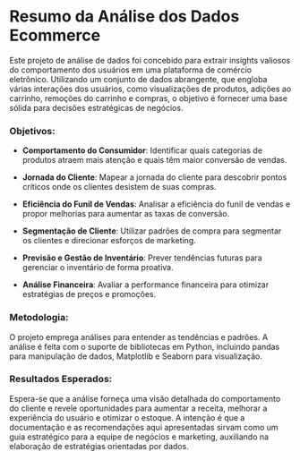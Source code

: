 # Resumo da Análise dos Dados Ecommerce

Este projeto de análise de dados foi concebido para extrair insights valiosos do comportamento dos usuários em uma plataforma de comércio eletrônico. Utilizando um conjunto de dados abrangente, que engloba várias interações dos usuários, como visualizações de produtos, adições ao carrinho, remoções do carrinho e compras, o objetivo é fornecer uma base sólida para decisões estratégicas de negócios.

### Objetivos:

- **Comportamento do Consumidor**: Identificar quais categorias de produtos atraem mais atenção e quais têm maior conversão de vendas.
  
- **Jornada do Cliente**: Mapear a jornada do cliente para descobrir pontos críticos onde os clientes desistem de suas compras.

- **Eficiência do Funil de Vendas**: Analisar a eficiência do funil de vendas e propor melhorias para aumentar as taxas de conversão.

- **Segmentação de Cliente**: Utilizar padrões de compra para segmentar os clientes e direcionar esforços de marketing.

- **Previsão e Gestão de Inventário**: Prever tendências futuras para gerenciar o inventário de forma proativa.

- **Análise Financeira**: Avaliar a performance financeira para otimizar estratégias de preços e promoções.

### Metodologia:

O projeto emprega análises para entender as tendências e padrões. A análise é feita com o suporte de bibliotecas em Python, incluindo pandas para manipulação de dados, Matplotlib e Seaborn para visualização.

### Resultados Esperados:

Espera-se que a análise forneça uma visão detalhada do comportamento do cliente e revele oportunidades para aumentar a receita, melhorar a experiência do usuário e otimizar o estoque. A intenção é que a documentação e as recomendações aqui apresentadas sirvam como um guia estratégico para a equipe de negócios e marketing, auxiliando na elaboração de estratégias orientadas por dados.

